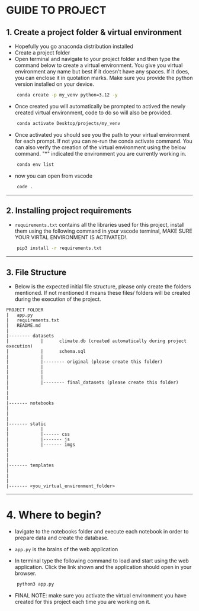 # GUIDE TO PROJECT

## 1. Create a project folder & virtual environment

- Hopefully you go anaconda distribution installed
- Create a project folder
- Open terminal and navigate to your project folder and then type the command below to create a virtual environment. You give you virtual environment any name but best if it doesn't have any spaces. If it does, you can enclose it in quotation marks. Make sure you provide the python version installed on your device.

```bash
    conda create -p my_venv python=3.12 -y
```

- Once created you will automatically be prompted to actived the newly created virtual environment, code to do so will also be provided.

```bash
    conda activate Desktop/projects/my_venv
```

- Once activated you should see you the path to your virtual environment for each prompt. If not you can re-run the conda activate command. You can also verify the creation of the virtual environment using the below command. "\*" indicated the environment you are currently working in.

```bash
    conda env list
```

- now you can open from vscode

```bash
    code .
```

---

## 2. Installing project requirements

- `requirements.txt` contains all the libraries used for this project, install them using the following command in your vscode terminal, MAKE SURE YOUR VIRTAL ENVIRONMENT IS ACTIVATED!.

```bash
    pip3 install -r requirements.txt
```

---

## 3. File Structure

- Below is the expected initial file structure, please only create the folders mentioned. If not mentioned it means these files/ folders will be created during the execution of the project.

```
PROJECT FOLDER
|   app.py
|   requirements.txt
|   README.md
|
|-------- datasets
|            |      climate.db (created automatically during project execution)
|            |      schema.sql
|            |
|            |-------- original (please create this folder)
|            |
|            |
|            |
|            |-------- final_datasets (please create this folder)
|
|
|
|------- notebooks
|
|
|
|------- static
|            |
|            |------ css
|            |------- js
|            |------- imgs
|
|
|
|------- templates
|
|
|
|------- <you_virtual_environment_folder>
```

---

# 4. Where to begin?

- Iavigate to the notebooks folder and execute each notebook in order to prepare data and create the database.

- `app.py` is the brains of the web application

- In terminal type the following command to load and start using the web application. Click the link shown and the application should open in your browser.

```bash
    python3 app.py
```

- FINAL NOTE: make sure you activate the virtual environment you have created for this project each time you are working on it.
